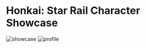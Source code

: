 # Honkai: Star Rail Character Showcase

![showcase](https://github.com/picklejason/starrail/blob/main/api/static/showcase.png?raw=true)
![profile](https://github.com/picklejason/starrail/blob/main/api/static/profile.png?raw=true)
